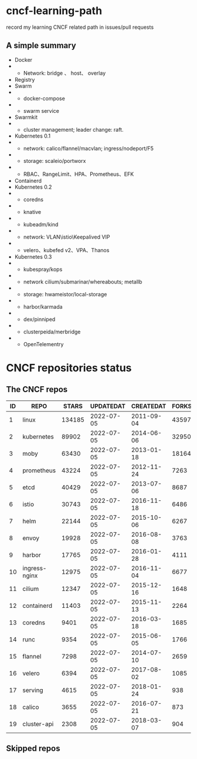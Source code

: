 # cncf-learning-path
record my learning CNCF related path in issues/pull requests

## A simple summary
- Docker
- - Network: bridge 、 host、 overlay
- Registry
- Swarm
- - docker-compose
- - swarm service
- Swarmkit
- - cluster management; leader change: raft.
- Kubernetes 0.1
- - network: calico/flannel/macvlan; ingress/nodeport/F5
- - storage: scaleio/portworx
- - RBAC、RangeLimit、HPA、Prometheus、EFK
- Containerd
- Kubernetes 0.2
- - coredns
- - knative
- - kubeadm/kind
- - network: VLAN\istio\Keepalived VIP
- - velero、kubefed v2、VPA、Thanos
- Kubernetes 0.3
- - kubespray/kops
- - network cilium/submarinar/whereabouts; metallb
- - storage: hwameistor/local-storage
- - harbor/karmada
- - dex/pinniped
- - clusterpeida/merbridge
- - OpenTelementry

# CNCF repositories status
<!--START_SECTION:github_repos-->
## The CNCF repos
| ID |     REPO      | STARS  | UPDATEDAT  | CREATEDAT  | FORKSCOUNT |
|----|---------------|--------|------------|------------|------------|
|  1 | linux         | 134185 | 2022-07-05 | 2011-09-04 |      43597 |
|  2 | kubernetes    |  89902 | 2022-07-05 | 2014-06-06 |      32950 |
|  3 | moby          |  63430 | 2022-07-05 | 2013-01-18 |      18164 |
|  4 | prometheus    |  43224 | 2022-07-05 | 2012-11-24 |       7263 |
|  5 | etcd          |  40429 | 2022-07-05 | 2013-07-06 |       8687 |
|  6 | istio         |  30743 | 2022-07-05 | 2016-11-18 |       6486 |
|  7 | helm          |  22144 | 2022-07-05 | 2015-10-06 |       6267 |
|  8 | envoy         |  19928 | 2022-07-05 | 2016-08-08 |       3763 |
|  9 | harbor        |  17765 | 2022-07-05 | 2016-01-28 |       4111 |
| 10 | ingress-nginx |  12975 | 2022-07-05 | 2016-11-04 |       6677 |
| 11 | cilium        |  12347 | 2022-07-05 | 2015-12-16 |       1648 |
| 12 | containerd    |  11403 | 2022-07-05 | 2015-11-13 |       2264 |
| 13 | coredns       |   9401 | 2022-07-05 | 2016-03-18 |       1685 |
| 14 | runc          |   9354 | 2022-07-05 | 2015-06-05 |       1766 |
| 15 | flannel       |   7298 | 2022-07-05 | 2014-07-10 |       2659 |
| 16 | velero        |   6394 | 2022-07-05 | 2017-08-02 |       1085 |
| 17 | serving       |   4615 | 2022-07-05 | 2018-01-24 |        938 |
| 18 | calico        |   3655 | 2022-07-05 | 2016-07-21 |        873 |
| 19 | cluster-api   |   2308 | 2022-07-05 | 2018-03-07 |        904 |



## Skipped repos
<!--END_SECTION:github_repos-->
